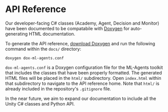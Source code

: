 # API Reference

Our developer-facing C# classes (Academy, Agent, Decision and Monitor) have been
documented to be compatabile with
[Doxygen](http://www.stack.nl/~dimitri/doxygen/) for auto-generating HTML
documentation.

To generate the API reference, [download
Doxygen](http://www.stack.nl/~dimitri/doxygen/download.html) and run the
following command within the `docs/` directory:

    doxygen dox-ml-agents.conf

`dox-ml-agents.conf` is a Doxygen configuration file for the ML-Agents toolkit
that includes the classes that have been properly formatted. The generated HTML
files will be placed in the `html/` subdirectory. Open `index.html` within that
subdirectory to navigate to the API reference home. Note that `html/` is already
included in the repository's `.gitignore` file.

In the near future, we aim to expand our documentation to include all the Unity
C# classes and Python API.
